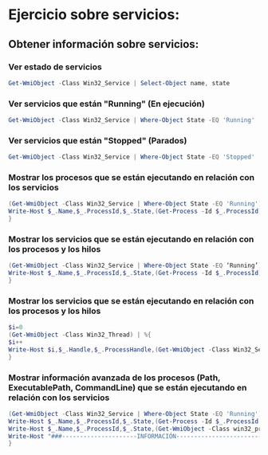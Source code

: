# Ejercicio sobre servicios:
## Obtener información sobre servicios:
### Ver estado de servicios
```powershell
Get-WmiObject -Class Win32_Service | Select-Object name, state
```
### Ver servicios que están "Running" (En ejecución)
```powershell
Get-WmiObject -Class Win32_Service | Where-Object State -EQ 'Running'
```
### Ver servicios que están "Stopped" (Parados)
```powershell
Get-WmiObject -Class Win32_Service | Where-Object State -EQ 'Stopped'
```
### Mostrar los procesos que se están ejecutando en relación con los servicios
```powershell
(Get-WmiObject -Class Win32_Service | Where-Object State -EQ 'Running') | %{
Write-Host $_.Name,$_.ProcessId,$_.State,(Get-Process -Id $_.ProcessId).Name
}
```
### Mostrar los servicios que se están ejecutando en relación con los procesos y los hilos
```powershell
(Get-WmiObject -Class Win32_Service | Where-Object State -EQ ‘Running’) | %{
Write-Host $_.Name,$_.ProcessId,$_.State,(Get-Process -Id $_.ProcessId).Name,(Get-WmiObject -Class Win32_Thread | Where-Object ProcessHandle -EQ $_.ProcessId)
}
```
### Mostrar los servicios que se están ejecutando en relación con los procesos y los hilos
```powershell
$i=0
(Get-WmiObject -Class Win32_Thread) | %{
$i++
Write-Host $i,$_.Handle,$_.ProcessHandle,(Get-WmiObject -Class Win32_Service | Where-Object State -EQ ‘Running’ | Where-Object ProcessId -EQ $_.ProcessHandle),(Get-Process -Id $_.ProcessHandle).ProcessName
}
``` 
### Mostrar información avanzada de los procesos (Path, ExecutablePath, CommandLine) que se están ejecutando en relación con los servicios
```powershell
(Get-WmiObject -Class Win32_Service | Where-Object State -EQ 'Running') |%{
Write-Host $_.Name,$_.ProcessId,$_.State,(Get-Process -Id $_.ProcessId | Select-Object name, Path, ExecutablePath, CommandLine)
Write-Host $_.Name,$_.ProcessId,$_.State,(Get-WmiObject -Class win32_process | Where-Object ProcessId -EQ  $_.ProcessId | select name, Path, ExecutablePath, CommandLine)
Write-Host "###---------------------INFORMACIÓN--------------------------###"
}

```

